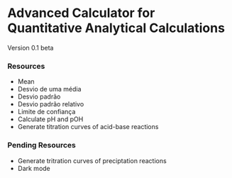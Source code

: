 # Advanced Calculator for Quantitative Analytical Calculations
Version 0.1 beta

### Resources
* Mean
* Desvio de uma média
* Desvio padrão
* Desvio padrão relativo
* Limite de confiança
* Calculate pH and pOH
* Generate titration curves of acid-base reactions

### Pending Resources
* Generate tritration curves of preciptation reactions
* Dark mode
